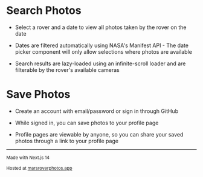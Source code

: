 # Search Photos

- Select a rover and a date to view all photos taken by the rover on the date

- Dates are filtered automatically using NASA's Manifest API - The date picker component will only allow selections where photos are available

- Search results are lazy-loaded using an infinite-scroll loader and are filterable by the rover's available cameras

# Save Photos

- Create an account with email/password or sign in through GitHub
  
- While signed in, you can save photos to your profile page

- Profile pages are viewable by anyone, so you can share your saved photos through a link to your profile page

---

<sub>Made with Next.js 14</sub>  

<sub>Hosted at [marsroverphotos.app](https://marsroverphotos.app)</sub>
